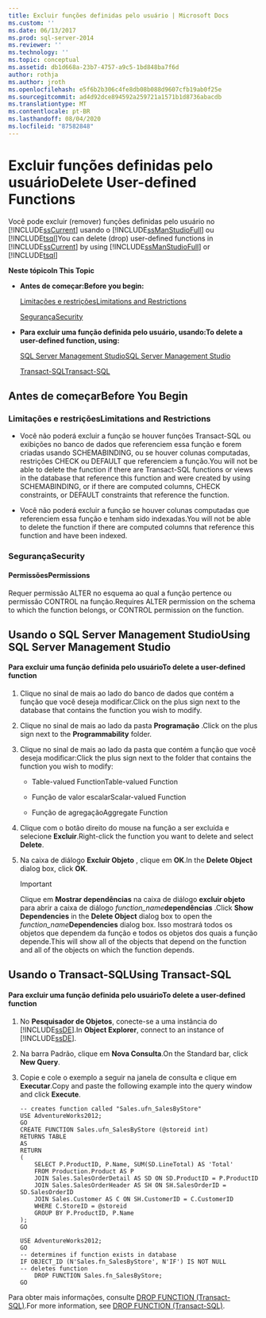 ```yaml
---
title: Excluir funções definidas pelo usuário | Microsoft Docs
ms.custom: ''
ms.date: 06/13/2017
ms.prod: sql-server-2014
ms.reviewer: ''
ms.technology: ''
ms.topic: conceptual
ms.assetid: db1d668a-23b7-4757-a9c5-1bd848ba7f6d
author: rothja
ms.author: jroth
ms.openlocfilehash: e5f6b2b306c4fe8db08b088d9607cfb19ab0f25e
ms.sourcegitcommit: ad4d92dce894592a259721a1571b1d8736abacdb
ms.translationtype: MT
ms.contentlocale: pt-BR
ms.lasthandoff: 08/04/2020
ms.locfileid: "87582848"
---
```

# <a name="delete-user-defined-functions"></a><span data-ttu-id="7c900-102">Excluir funções definidas pelo usuário</span><span class="sxs-lookup"><span data-stu-id="7c900-102">Delete User-defined Functions</span></span>
  <span data-ttu-id="7c900-103">Você pode excluir (remover) funções definidas pelo usuário no [!INCLUDE[ssCurrent](../../includes/sscurrent-md.md)] usando o [!INCLUDE[ssManStudioFull](../../includes/ssmanstudiofull-md.md)] ou [!INCLUDE[tsql](../../includes/tsql-md.md)]</span><span class="sxs-lookup"><span data-stu-id="7c900-103">You can delete (drop) user-defined functions in [!INCLUDE[ssCurrent](../../includes/sscurrent-md.md)] by using [!INCLUDE[ssManStudioFull](../../includes/ssmanstudiofull-md.md)] or [!INCLUDE[tsql](../../includes/tsql-md.md)]</span></span>  
  
 <span data-ttu-id="7c900-104">**Neste tópico**</span><span class="sxs-lookup"><span data-stu-id="7c900-104">**In This Topic**</span></span>  
  
-   <span data-ttu-id="7c900-105">**Antes de começar:**</span><span class="sxs-lookup"><span data-stu-id="7c900-105">**Before you begin:**</span></span>  
  
     [<span data-ttu-id="7c900-106">Limitações e restrições</span><span class="sxs-lookup"><span data-stu-id="7c900-106">Limitations and Restrictions</span></span>](#Restrictions)  
  
     [<span data-ttu-id="7c900-107">Segurança</span><span class="sxs-lookup"><span data-stu-id="7c900-107">Security</span></span>](#Security)  
  
-   <span data-ttu-id="7c900-108">**Para excluir uma função definida pelo usuário, usando:**</span><span class="sxs-lookup"><span data-stu-id="7c900-108">**To delete a user-defined function, using:**</span></span>  
  
     [<span data-ttu-id="7c900-109">SQL Server Management Studio</span><span class="sxs-lookup"><span data-stu-id="7c900-109">SQL Server Management Studio</span></span>](#SSMSProcedure)  
  
     [<span data-ttu-id="7c900-110">Transact-SQL</span><span class="sxs-lookup"><span data-stu-id="7c900-110">Transact-SQL</span></span>](#TsqlProcedure)  
  
##  <a name="before-you-begin"></a><a name="BeforeYouBegin"></a> <span data-ttu-id="7c900-111">Antes de começar</span><span class="sxs-lookup"><span data-stu-id="7c900-111">Before You Begin</span></span>  
  
###  <a name="limitations-and-restrictions"></a><a name="Restrictions"></a> <span data-ttu-id="7c900-112">Limitações e restrições</span><span class="sxs-lookup"><span data-stu-id="7c900-112">Limitations and Restrictions</span></span>  
  
-   <span data-ttu-id="7c900-113">Você não poderá excluir a função se houver funções Transact-SQL ou exibições no banco de dados que referenciem essa função e forem criadas usando SCHEMABINDING, ou se houver colunas computadas, restrições CHECK ou DEFAULT que referenciem a função.</span><span class="sxs-lookup"><span data-stu-id="7c900-113">You will not be able to delete the function if there are Transact-SQL functions or views in the database that reference this function and were created by using SCHEMABINDING, or if there are computed columns, CHECK constraints, or DEFAULT constraints that reference the function.</span></span>  
  
-   <span data-ttu-id="7c900-114">Você não poderá excluir a função se houver colunas computadas que referenciem essa função e tenham sido indexadas.</span><span class="sxs-lookup"><span data-stu-id="7c900-114">You will not be able to delete the function if there are computed columns that reference this function and have been indexed.</span></span>  
  
###  <a name="security"></a><a name="Security"></a> <span data-ttu-id="7c900-115">Segurança</span><span class="sxs-lookup"><span data-stu-id="7c900-115">Security</span></span>  
  
####  <a name="permissions"></a><a name="Permissions"></a> <span data-ttu-id="7c900-116">Permissões</span><span class="sxs-lookup"><span data-stu-id="7c900-116">Permissions</span></span>  
 <span data-ttu-id="7c900-117">Requer permissão ALTER no esquema ao qual a função pertence ou permissão CONTROL na função.</span><span class="sxs-lookup"><span data-stu-id="7c900-117">Requires ALTER permission on the schema to which the function belongs, or CONTROL permission on the function.</span></span>  
  
##  <a name="using-sql-server-management-studio"></a><a name="SSMSProcedure"></a> <span data-ttu-id="7c900-118">Usando o SQL Server Management Studio</span><span class="sxs-lookup"><span data-stu-id="7c900-118">Using SQL Server Management Studio</span></span>  
  
#### <a name="to-delete-a-user-defined-function"></a><span data-ttu-id="7c900-119">Para excluir uma função definida pelo usuário</span><span class="sxs-lookup"><span data-stu-id="7c900-119">To delete a user-defined function</span></span>  
  
1.  <span data-ttu-id="7c900-120">Clique no sinal de mais ao lado do banco de dados que contém a função que você deseja modificar.</span><span class="sxs-lookup"><span data-stu-id="7c900-120">Click on the plus sign next to the database that contains the function you wish to modify.</span></span>  
  
2.  <span data-ttu-id="7c900-121">Clique no sinal de mais ao lado da pasta **Programação** .</span><span class="sxs-lookup"><span data-stu-id="7c900-121">Click on the plus sign next to the **Programmability** folder.</span></span>  
  
3.  <span data-ttu-id="7c900-122">Clique no sinal de mais ao lado da pasta que contém a função que você deseja modificar:</span><span class="sxs-lookup"><span data-stu-id="7c900-122">Click the plus sign next to the folder that contains the function you wish to modify:</span></span>  
  
    -   <span data-ttu-id="7c900-123">Table-valued Function</span><span class="sxs-lookup"><span data-stu-id="7c900-123">Table-valued Function</span></span>  
  
    -   <span data-ttu-id="7c900-124">Função de valor escalar</span><span class="sxs-lookup"><span data-stu-id="7c900-124">Scalar-valued Function</span></span>  
  
    -   <span data-ttu-id="7c900-125">Função de agregação</span><span class="sxs-lookup"><span data-stu-id="7c900-125">Aggregate Function</span></span>  
  
4.  <span data-ttu-id="7c900-126">Clique com o botão direito do mouse na função a ser excluída e selecione **Excluir**.</span><span class="sxs-lookup"><span data-stu-id="7c900-126">Right-click the function you want to delete and select **Delete**.</span></span>  
  
5.  <span data-ttu-id="7c900-127">Na caixa de diálogo **Excluir Objeto** , clique em **OK**.</span><span class="sxs-lookup"><span data-stu-id="7c900-127">In the **Delete Object** dialog box, click **OK**.</span></span>  
  
    > [!IMPORTANT]  
    >  <span data-ttu-id="7c900-128">Clique em **Mostrar dependências** na caixa de diálogo **excluir objeto** para abrir a caixa de diálogo _function_name_**dependências** .</span><span class="sxs-lookup"><span data-stu-id="7c900-128">Click **Show Dependencies** in the **Delete Object** dialog box to open the _function_name_**Dependencies** dialog box.</span></span> <span data-ttu-id="7c900-129">Isso mostrará todos os objetos que dependem da função e todos os objetos dos quais a função depende.</span><span class="sxs-lookup"><span data-stu-id="7c900-129">This will show all of the objects that depend on the function and all of the objects on which the function depends.</span></span>  
  
##  <a name="using-transact-sql"></a><a name="TsqlProcedure"></a> <span data-ttu-id="7c900-130">Usando o Transact-SQL</span><span class="sxs-lookup"><span data-stu-id="7c900-130">Using Transact-SQL</span></span>  
  
#### <a name="to-delete-a-user-defined-function"></a><span data-ttu-id="7c900-131">Para excluir uma função definida pelo usuário</span><span class="sxs-lookup"><span data-stu-id="7c900-131">To delete a user-defined function</span></span>  
  
1.  <span data-ttu-id="7c900-132">No **Pesquisador de Objetos**, conecte-se a uma instância do [!INCLUDE[ssDE](../../includes/ssde-md.md)].</span><span class="sxs-lookup"><span data-stu-id="7c900-132">In **Object Explorer**, connect to an instance of [!INCLUDE[ssDE](../../includes/ssde-md.md)].</span></span>  
  
2.  <span data-ttu-id="7c900-133">Na barra Padrão, clique em **Nova Consulta**.</span><span class="sxs-lookup"><span data-stu-id="7c900-133">On the Standard bar, click **New Query**.</span></span>  
  
3.  <span data-ttu-id="7c900-134">Copie e cole o exemplo a seguir na janela de consulta e clique em **Executar**.</span><span class="sxs-lookup"><span data-stu-id="7c900-134">Copy and paste the following example into the query window and click **Execute**.</span></span>  
  
    ```  
    -- creates function called "Sales.ufn_SalesByStore"  
    USE AdventureWorks2012;  
    GO  
    CREATE FUNCTION Sales.ufn_SalesByStore (@storeid int)  
    RETURNS TABLE  
    AS  
    RETURN   
    (  
        SELECT P.ProductID, P.Name, SUM(SD.LineTotal) AS 'Total'  
        FROM Production.Product AS P   
        JOIN Sales.SalesOrderDetail AS SD ON SD.ProductID = P.ProductID  
        JOIN Sales.SalesOrderHeader AS SH ON SH.SalesOrderID = SD.SalesOrderID  
        JOIN Sales.Customer AS C ON SH.CustomerID = C.CustomerID  
        WHERE C.StoreID = @storeid  
        GROUP BY P.ProductID, P.Name  
    );  
    GO  
    ```  
  
    ```  
    USE AdventureWorks2012;  
    GO  
    -- determines if function exists in database  
    IF OBJECT_ID (N'Sales.fn_SalesByStore', N'IF') IS NOT NULL  
    -- deletes function  
        DROP FUNCTION Sales.fn_SalesByStore;  
    GO  
    ```  
  
 <span data-ttu-id="7c900-135">Para obter mais informações, consulte [DROP FUNCTION &#40;Transact-SQL&#41;](/sql/t-sql/statements/drop-function-transact-sql).</span><span class="sxs-lookup"><span data-stu-id="7c900-135">For more information, see [DROP FUNCTION &#40;Transact-SQL&#41;](/sql/t-sql/statements/drop-function-transact-sql).</span></span>  
  
  

